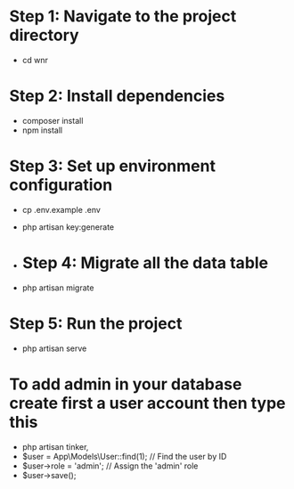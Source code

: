 # Step 1: Navigate to the project directory
- cd wnr

# Step 2: Install dependencies
- composer install
- npm install

# Step 3: Set up environment configuration
- cp .env.example .env
- php artisan key:generate

- # Step 4: Migrate all the data table
- php artisan migrate

# Step 5: Run the project
- php artisan serve

# To add admin in your database create first a user account then type this
- php artisan tinker,
- $user = App\Models\User::find(1);  // Find the user by ID
- $user->role = 'admin';  // Assign the 'admin' role
- $user->save();




